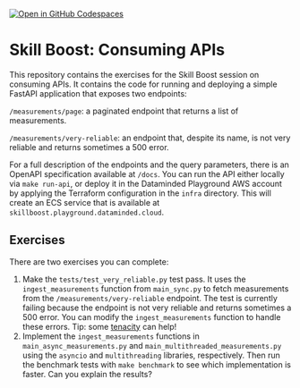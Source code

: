 [![Open in GitHub Codespaces](https://github.com/codespaces/badge.svg)](https://codespaces.new/datamindedacademy/skill-boost-consuming-apis)
# Skill Boost: Consuming APIs

This repository contains the exercises for the Skill Boost session on consuming APIs. It contains the code for running and deploying a simple FastAPI application that exposes two endpoints:

`/measurements/page`: a paginated endpoint that returns a list of measurements.

`/measurements/very-reliable`: an endpoint that, despite its name, is not very reliable and returns sometimes a 500 error.

For a full description of the endpoints and the query parameters, there is an OpenAPI specification available at `/docs`. You can run the API either locally via `make run-api`, or deploy it in the Dataminded Playground AWS account by applying the Terraform configuration in the `infra` directory. This will create an ECS service that is available at `skillboost.playground.dataminded.cloud`.

## Exercises

There are two exercises you can complete:

1. Make the `tests/test_very_reliable.py` test pass. It uses the `ingest_measurements` function from `main_sync.py` to fetch measurements from the `/measurements/very-reliable` endpoint. The test is currently failing because the endpoint is not very reliable and returns sometimes a 500 error. You can modify the `ingest_measurements` function to handle these errors. Tip: some [tenacity](https://tenacity.readthedocs.io/en/latest/) can help!
2. Implement the `ingest_measurements` functions in `main_async_measurements.py` and `main_multithreaded_measurements.py` using the `asyncio` and `multithreading` libraries, respectively. Then run the benchmark tests with `make benchmark` to see which implementation is faster. Can you explain the results?

